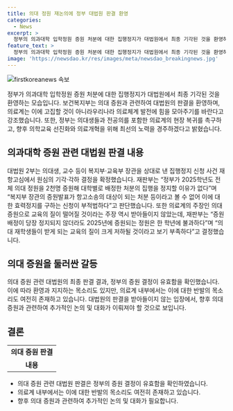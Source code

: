 ```yaml
---
title: 의대 정원 재논의에 정부 대법원 판결 환영
categories:
  - News
excerpt: >
  정부의 의과대학 입학정원 증원 처분에 대한 집행정지가 대법원에서 최종 기각된 것을 환영하는 보건복지부의 입장을 전합니다. 대법원은 의대 증원 관련 신청인들의 집행정지 신청을 기각하며, 복지부 장관의 증원발표를 부적법하다고 판단했습니다. 또한 의료계의 주장을 받아들이지 않으며, 증원으로 인한 교육의 질 저하를 부정하고, 정부는 의대생 및 전공의의 현장 복귀를 촉구하며 의료체계 발전을 약속했습니다.
feature_text: >
  정부의 의과대학 입학정원 증원 처분에 대한 집행정지가 대법원에서 최종 기각된 것을 환영하는 보건복지부의 입장을 전합니다. 대법원은 의대 증원 관련 신청인들의 집행정지 신청을 기각하며, 복지부 장관의 증원발표를 부적법하다고 판단했습니다. 또한 의료계의 주장을 받아들이지 않으며, 증원으로 인한 교육의 질 저하를 부정하고, 정부는 의대생 및 전공의의 현장 복귀를 촉구하며 의료체계 발전을 약속했습니다.
image: 'https://newsdao.kr/res/images/meta/newsdao_breakingnews.jpg'
---
```


<p><img src="https://newsdao.kr/res/images/meta/newsdao_breakingnews.jpg" alt="firstkoreanews 속보" /></p>

<p data-ke-size="size16">정부가 의과대학 입학정원 증원 처분에 대한 집행정지가 대법원에서 최종 기각된 것을 환영하는 모습입니다. 보건복지부는 의대 증원과 관련하여 대법원의 판결을 환영하며, 의료계는 이에 고집할 것이 아니라우리나라 의료체계 발전에 힘을 모아주기를 바란다고 강조했습니다. 또한, 정부는 의대생들과 전공의를 포함한 의료계의 현장 복귀를 촉구하고, 향후 의학교육 선진화와 의료개혁을 위해 최선의 노력을 경주하겠다고 밝혔습니다.</p>

<h2 data-ke-size="size26">의과대학 증원 관련 대법원 판결 내용</h2>

<p data-ke-size="size16">대법원 2부는 의대생, 교수 등이 복지부·교육부 장관을 상대로 낸 집행정지 신청 사건 재항고심에서 원심의 기각·각하 결정을 확정했습니다. 재판부는 “정부가 2025학년도 전체 의대 정원을 2천명 증원해 대학별로 배정한 처분의 집행을 정지할 이유가 없다”며 “복지부 장관의 증원발표가 항고소송의 대상이 되는 처분 등이라고 볼 수 없어 이에 대한 효력정지를 구하는 신청이 부적법하다”고 판단했습니다. 또한 의료계의 주장인 의대 증원으로 교육의 질이 떨어질 것이라는 주장 역시 받아들이지 않았는데, 재판부는 “증원배정이 당장 정지되지 않더라도 2025년에 증원되는 정원은 한 학년에 불과하다”며 “의대 재학생들이 받게 되는 교육의 질이 크게 저하될 것이라고 보기 부족하다”고 결정했습니다.</p>

<h2 data-ke-size="size26">의대 증원을 둘러싼 갈등</h2>

<p data-ke-size="size16">의대 증원 관련 대법원의 최종 판결 결과, 정부의 증원 결정이 유효함을 확인했습니다. 이에 따라 환영과 지지하는 목소리도 있지만, 의료계 내부에서는 이에 대한 반발의 목소리도 여전히 존재하고 있습니다. 대법원의 판결을 받아들이지 않는 입장에서, 향후 의대 증원과 관련하여 추가적인 논의 및 대화가 이뤄져야 할 것으로 보입니다.</p>

<h2 data-ke-size="size26">결론</h2>

<table>
    <tbody>
        <tr>
            <td style="text-align: center; height: 17px;"><b>의대 증원 판결</b></td>
        </tr>
        <tr>
            <td style="text-align: center; height: 17px;"><b>내용</b></td>
        </tr>
    </tbody>
</table>

<ul>
    <li>의대 증원 관련 대법원 판결은 정부의 증원 결정이 유효함을 확인하였습니다.</li>
    <li>의료계 내부에서는 이에 대한 반발의 목소리도 여전히 존재하고 있습니다.</li>
    <li>향후 의대 증원과 관련하여 추가적인 논의 및 대화가 필요합니다.</li>
</ul>

<p data-ke-size="size16">&nbsp;</p>


